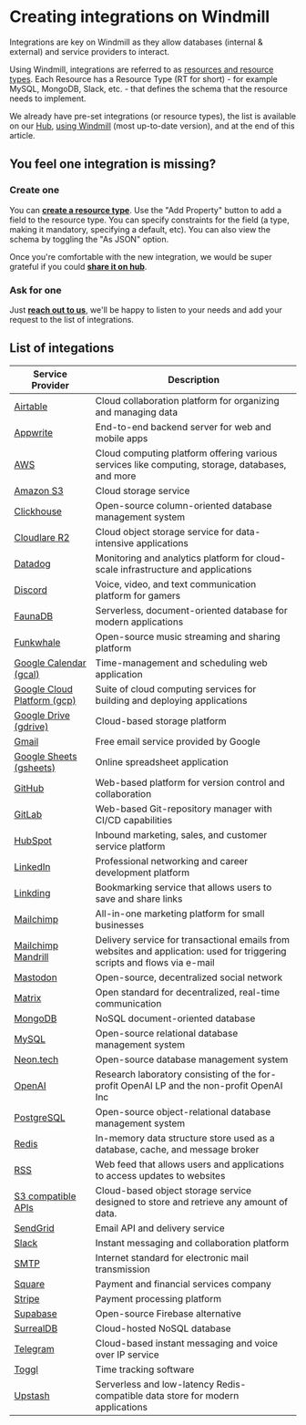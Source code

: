 # Creating integrations on Windmill

Integrations are key on Windmill as they allow databases (internal & external) and service providers to interact.

Using Windmill, integrations are referred to as [resources and resource types](../core_concepts/3_resources_and_types/index.md). Each Resource has a Resource Type (RT for short) - for example MySQL, MongoDB, Slack, etc. - that defines the schema that the resource needs to implement.

We already have pre-set integrations (or resource types), the list is available on our [Hub](https://hub.windmill.dev/resources), [using Windmill](/docs/getting_started/how_to_use_windmill) (most up-to-date version), and at the end of this article.

## You feel one integration is missing?

### Create one

You can **[create a resource type](../core_concepts/3_resources_and_types/index.md#create-a-resource-type)**. Use the "Add Property" button to add a field to the resource type. You can specify constraints for the field (a type, making it mandatory, specifying a default, etc). You can also view the schema by toggling the "As JSON" option.

Once you're comfortable with the new integration, we would be super grateful if you could **[share it on hub](/docs/misc/share_on_hub)**.

### Ask for one

Just **[reach out to us](../misc/6_getting_help/index.mdx)**, we'll be happy to listen to your needs and add your request to the list of integrations.

## List of integations

<!-- Add gdocs when validated -->

| Service Provider                              | Description                                                                                                               |
| --------------------------------------------- | ------------------------------------------------------------------------------------------------------------------------- |
| [Airtable](./airtable.md)                     | Cloud collaboration platform for organizing and managing data                                                             |
| [Appwrite](./appwrite.md)                     | End-to-end backend server for web and mobile apps                                                                         |
| [AWS](./aws.md)                               | Cloud computing platform offering various services like computing, storage, databases, and more                           |
| [Amazon S3](./aws-s3.md)                      | Cloud storage service                                                                                                     |
| [Clickhouse](./clickhouse.md)                 | Open-source column-oriented database management system                                                                    |
| [Cloudlare R2](./cloudlare-r2.md)             | Cloud object storage service for data-intensive applications                                                              |
| [Datadog](./datadog.md)                       | Monitoring and analytics platform for cloud-scale infrastructure and applications                                         |
| [Discord](./discord.md)                       | Voice, video, and text communication platform for gamers                                                                  |
| [FaunaDB](./faunadb.md)                       | Serverless, document-oriented database for modern applications                                                            |
| [Funkwhale](./funkwhale.md)                   | Open-source music streaming and sharing platform                                                                          |
| [Google Calendar (gcal)](./gcal.md)           | Time-management and scheduling web application                                                                            |
| [Google Cloud Platform (gcp)](./gcp.md)       | Suite of cloud computing services for building and deploying applications                                                 |
| [Google Drive (gdrive)](./gdrive.md)          | Cloud-based storage platform                                                                                              |
| [Gmail](./gmail.md)                           | Free email service provided by Google                                                                                     |
| [Google Sheets (gsheets)](./gsheets.md)       | Online spreadsheet application                                                                                            |
| [GitHub](./github.md)                         | Web-based platform for version control and collaboration                                                                  |
| [GitLab](./gitlab.md)                         | Web-based Git-repository manager with CI/CD capabilities                                                                  |
| [HubSpot](./hubspot.md)                       | Inbound marketing, sales, and customer service platform                                                                   |
| [LinkedIn](./linkedin.md)                     | Professional networking and career development platform                                                                   |
| [Linkding](./linkding.md)                     | Bookmarking service that allows users to save and share links                                                             |
| [Mailchimp](./mailchimp.md)                   | All-in-one marketing platform for small businesses                                                                        |
| [Mailchimp Mandrill](./mailchimp_mandrill.md) | Delivery service for transactional emails from websites and application: used for triggering scripts and flows via e-mail |
| [Mastodon](./mastodon.md)                     | Open-source, decentralized social network                                                                                 |
| [Matrix](./matrix.md)                         | Open standard for decentralized, real-time communication                                                                  |
| [MongoDB](./mongodb.md)                       | NoSQL document-oriented database                                                                                          |
| [MySQL](./mysql.md)                           | Open-source relational database management system                                                                         |
| [Neon.tech](./neon.md)                        | Open-source database management system                                                                                    |
| [OpenAI](./openai.md)                         | Research laboratory consisting of the for-profit OpenAI LP and the non-profit OpenAI Inc                                  |
| [PostgreSQL](./postgresql.md)                 | Open-source object-relational database management system                                                                  |
| [Redis](./redis.md)                           | In-memory data structure store used as a database, cache, and message broker                                              |
| [RSS](./rss.md)                               | Web feed that allows users and applications to access updates to websites                                                 |
| [S3 compatible APIs](./s3.md)                 | Cloud-based object storage service designed to store and retrieve any amount of data.                                     |
| [SendGrid](./sendgrid.md)                     | Email API and delivery service                                                                                            |
| [Slack](./slack.md)                           | Instant messaging and collaboration platform                                                                              |
| [SMTP](./smtp.md)                             | Internet standard for electronic mail transmission                                                                        |
| [Square](./square.md)                         | Payment and financial services company                                                                                    |
| [Stripe](./stripe.md)                         | Payment processing platform                                                                                               |
| [Supabase](./supabase.md)                     | Open-source Firebase alternative                                                                                          |
| [SurrealDB](./surrealdb.md)                   | Cloud-hosted NoSQL database                                                                                               |
| [Telegram](./telegram.md)                     | Cloud-based instant messaging and voice over IP service                                                                   |
| [Toggl](./toggl.md)                           | Time tracking software                                                                                                    |
| [Upstash](./upstash.md)                       | Serverless and low-latency Redis-compatible data store for modern applications                                            |
